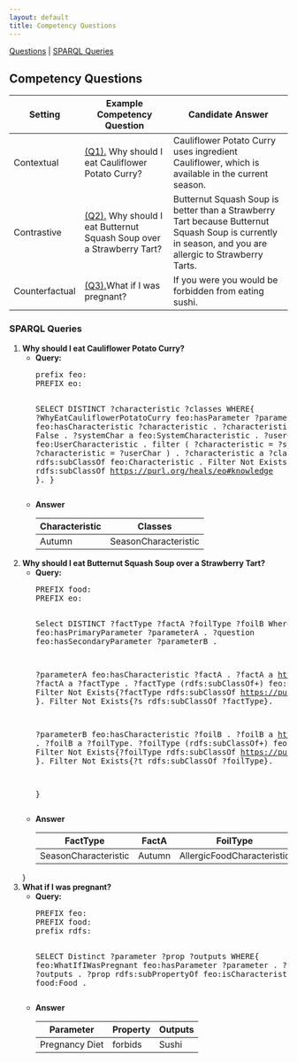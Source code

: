 ```yaml
---
layout: default
title: Competency Questions
---
```

[Questions](#competencyquestions) | [SPARQL Queries](#sparql) 

<article class="mb-5" id="competencyquestions">
<content>
  
  
<h2>Competency Questions</h2>
  <table>
<thead>
  <tr>
    <th>Setting</th>
    <th>Example Competency Question</th>
    <th>Candidate Answer</th>
  </tr>
</thead>
<tbody>
  <tr>
    <td>Contextual</td>
    <td><a href="#question1">(Q1).</a> Why should I eat Cauliflower Potato Curry?</td>
    <td>Cauliflower Potato Curry uses ingredient Cauliflower,  which is available in the current season. </td>
  </tr>
  <tr>
    <td>Contrastive</td>
    <td><a href="#question2">(Q2).</a> Why should I eat Butternut Squash Soup over a Strawberry Tart?</td>
    <td>Butternut Squash Soup is better than a Strawberry Tart because Butternut Squash Soup is currently in season, and you are allergic to Strawberry Tarts. </td>
  </tr>
  <tr>
    <td>Counterfactual</td>
    <td><a href="#question2">(Q3).</a>What if I was pregnant?</td>
    <td> If you were you would be forbidden from eating sushi. </td>
  </tr>

</tbody>
</table>





<h3 id="sparql">SPARQL Queries</h3>
<ol>
  <li id="question1"><strong>Why should I eat Cauliflower Potato Curry?</strong>
  <ul type = "circle">
    <li> <strong>Query:</strong> <br/>
      <pre>
prefix feo: <http://purl.org/heals/food-explanation-ontology/>
PREFIX eo: <http://purl.org/heals/eo#>

SELECT DISTINCT ?characteristic ?classes
WHERE{
  ?WhyEatCauliflowerPotatoCurry feo:hasParameter ?parameter .
  ?parameter feo:hasCharacteristic ?characteristic .
  ?characteristic feo:isInternal False .
  ?systemChar a feo:SystemCharacteristic .
  ?userChar a feo:UserCharacteristic .
  filter ( ?characteristic = ?systemChar || ?characteristic = ?userChar ) .
  ?characteristic a ?classes .
  ?classes rdfs:subClassOf feo:Characteristic .
  Filter Not Exists{?classes rdfs:subClassOf <https://purl.org/heals/eo#knowledge> }.
}
      </pre></li>
      <li><strong>Answer</strong> <br/>
  <table>
<thead>
  <tr>
    <th>Characteristic</th>
    <th>Classes</th>
  </tr>
</thead>
<tbody>
  <tr>
    <td>Autumn</td>
    <td>SeasonCharacteristic</td>
  </tr>
</tbody>
</table>
  </li>
  </ul>
  </li>
  <li id="question2"><strong>Why should I eat Butternut Squash Soup over a Strawberry Tart?</strong>
  <ul type = "circle">
    <li> <strong>Query:</strong> <br/>
      <pre>
PREFIX food: <http://purl.org/heals/food/>
PREFIX eo: <http://purl.org/heals/eo#>

Select DISTINCT ?factType ?factA ?foilType ?foilB
Where{
  ?question feo:hasPrimaryParameter ?parameterA .
  ?question feo:hasSecondaryParameter ?parameterB .

  ?parameterA feo:hasCharacteristic ?factA .
  ?factA a <https://purl.org/heals/eo#Fact>.
  ?factA a ?factType .
  ?factType (rdfs:subClassOf+) feo:Characteristic .
  Filter Not Exists{?factType rdfs:subClassOf <https://purl.org/heals/eo#knowledge> }.
  Filter Not Exists{?s rdfs:subClassOf ?factType}.
  
  ?parameterB feo:hasCharacteristic ?foilB .
  ?foilB a <https://purl.org/heals/eo#Foil> .
  ?foilB a ?foilType.
  ?foilType (rdfs:subClassOf+) feo:Characteristic .
  Filter Not Exists{?foilType rdfs:subClassOf <https://purl.org/heals/eo#knowledge> }.
  Filter Not Exists{?t rdfs:subClassOf ?foilType}.

}
      </pre></li>
      <li><strong>Answer</strong> <br/>
    <table>
<thead>
  <tr>
    <th>FactType</th>
    <th>FactA</th>
    <th>FoilType</th>
    <th>FoilB</th>
  </tr>
</thead>
<tbody>
  <tr>
    <td>SeasonCharacteristic</td>
    <td>Autumn</td>
    <td>AllergicFoodCharacteristic</td>
    <td>Strawberry</td>
  </tr>
</tbody>
</table>
  </li>
  </ul>
  </li>
}
   <li id="question3"><strong>  What if I was pregnant?</strong>
  <ul type = "circle">
    <li> <strong>Query:</strong> <br/>
      <pre>
PREFIX feo: <http://purl.org/heals/food-explanation-ontology/>
PREFIX food: <http://purl.org/heals/food/>
prefix rdfs: <http://www.w3.org/2000/01/rdf-schema#> 

SELECT Distinct ?parameter ?prop ?outputs
WHERE{
  feo:WhatIfIWasPregnant  feo:hasParameter ?parameter .
  ?parameter ?prop  ?outputs .
  ?prop rdfs:subPropertyOf feo:isCharacteristicOf.
  ?outputs a food:Food .
      </pre></li>
      <li><strong>Answer</strong> <br/>
  <table>
<thead>
  <tr>
    <th>Parameter</th>
    <th>Property</th>
    <th>Outputs</th>
  </tr>
</thead>
<tbody>
  <tr>
    <td>Pregnancy Diet</td>
    <td>forbids</td>
    <td>Sushi</td>
  </tr>
</tbody>
</table>
  </li>
  </ul>
  </li>
</ol>
  </content>
